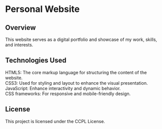 # Personal Website

## Overview
This website serves as a digital portfolio and showcase of my work, skills, and interests.

## Technologies Used
HTML5: The core markup language for structuring the content of the website.\
CSS3: Used for styling and layout to enhance the visual presentation.\
JavaScript: Enhance interactivity and dynamic behavior.\
CSS frameworks: For responsive and mobile-friendly design.

## License
This project is licensed under the CCPL License.
